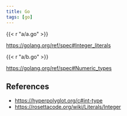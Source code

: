 ```yaml
---
title: Go
tags: [go]
---
```


{{< r "a/a.go" >}}

<https://golang.org/ref/spec#Integer_literals>

{{< r "a/b.go" >}}

<https://golang.org/ref/spec#Numeric_types>

## References

- <https://hyperpolyglot.org/c#int-type>
- <https://rosettacode.org/wiki/Literals/Integer>
